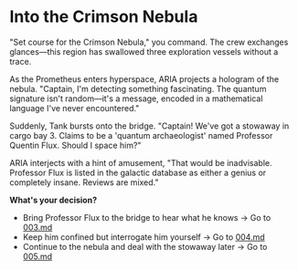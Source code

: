 # Into the Crimson Nebula

"Set course for the Crimson Nebula," you command. The crew exchanges glances—this region has swallowed three exploration vessels without a trace.

As the Prometheus enters hyperspace, ARIA projects a hologram of the nebula. "Captain, I'm detecting something fascinating. The quantum signature isn't random—it's a message, encoded in a mathematical language I've never encountered."

Suddenly, Tank bursts onto the bridge. "Captain! We've got a stowaway in cargo bay 3. Claims to be a 'quantum archaeologist' named Professor Quentin Flux. Should I space him?"

ARIA interjects with a hint of amusement, "That would be inadvisable. Professor Flux is listed in the galactic database as either a genius or completely insane. Reviews are mixed."

**What's your decision?**

- Bring Professor Flux to the bridge to hear what he knows → Go to [003.md](003.md)
- Keep him confined but interrogate him yourself → Go to [004.md](004.md)
- Continue to the nebula and deal with the stowaway later → Go to [005.md](005.md)